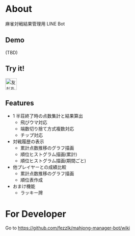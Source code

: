 # About

麻雀対戦結果管理用 LINE Bot

## Demo

(TBD)

## Try it!

<a href="https://lin.ee/JzAiLbG"><img src="https://scdn.line-apps.com/n/line_add_friends/btn/ja.png" alt="友だち追加" height="36" border="0"></a>

## Features

- 1 半荘終了時の点数集計と結果算出
  - 飛びウマ対応
  - 端数切り捨て方式複数対応
  - チップ対応
- 対戦履歴の表示
  - 累計点数推移のグラフ描画
  - 順位ヒストグラム描画(累計)
  - 順位ヒストグラム描画(期間ごと)
- 他プレイヤーとの成績比較
  - 累計点数推移のグラフ描画
  - 順位表作成
- おまけ機能
  - ラッキー牌

# For Developer

Go to https://github.com/fezzlk/mahjong-manager-bot/wiki
